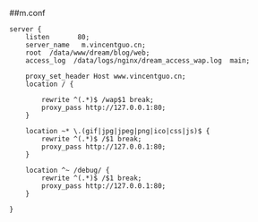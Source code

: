 ##m.conf


    server {
        listen       80;
        server_name   m.vincentguo.cn;
        root  /data/www/dream/blog/web;
        access_log  /data/logs/nginx/dream_access_wap.log  main;

        proxy_set_header Host www.vincentguo.cn;
        location / {

            rewrite ^(.*)$ /wap$1 break;
            proxy_pass http://127.0.0.1:80;
        }

        location ~* \.(gif|jpg|jpeg|png|ico|css|js)$ {
            rewrite ^(.*)$ /$1 break;
            proxy_pass http://127.0.0.1:80;
        }

        location ^~ /debug/ {
            rewrite ^(.*)$ /$1 break;
            proxy_pass http://127.0.0.1:80;
        }

    }